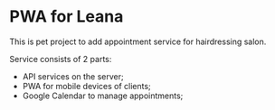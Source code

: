 # PWA for Leana 

This is pet project to add appointment service for hairdressing salon.

Service consists of 2 parts:
* API services on the server;
* PWA for mobile devices of clients;
* Google Calendar to manage appointments;
